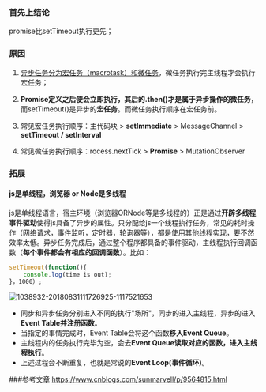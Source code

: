 ### 首先上结论

  promise比setTimeout执行更先；

### 原因

1. <u>异步任务分为宏任务（macrotask）和微任务</u>，微任务执行完主线程才会执行宏任务；

2. **Promise定义之后便会立即执行，其后的.then()才是属于异步操作的微任务**，而setTimeout()是异步的**宏任务**。而微任务执行顺序在宏任务前。
3. 常见宏任务执行顺序：主代码块 > **setImmediate** > MessageChannel > **setTimeout / setInterval**
4. 常见微任务执行顺序：rocess.nextTick > **Promise** > MutationObserver

### 拓展

#### js是单线程，浏览器 or Node是多线程 

​    js是单线程语言，宿主环境（浏览器ORNode等是多线程的）正是通过**开辟多线程事件驱动**使得js具备了异步的属性。
​    只分配给js一个线程执行任务，常见的耗时操作（网络请求，事件监听，定时器，轮询器等），都是使用其他线程实现，要不然效率太低。
​    异步任务完成后，通过整个程序都具备的事件驱动，主线程执行回调函数（**每个事件都会有相应的回调函数**）。比如：

```javascript
setTimeout(function(){
    console.log(time is out);
}，1000）;
```

![1038932-20180831111726925-1117521653](https://user-images.githubusercontent.com/61279134/146214157-93e75a3c-4f78-4b78-9d77-1bdbdcd21f3e.png)

- 同步和异步任务分别进入不同的执行"场所"，同步的进入主线程，异步的进入**Event Table并注册函数**。
- 当指定的事情完成时，Event Table会将这个函数**移入Event Queue**。
- 主线程内的任务执行完毕为空，会去**Event Queue读取对应的函数，进入主线程执行**。
- 上述过程会不断重复，也就是常说的**Event Loop(事件循环)**。

###参考文章
https://www.cnblogs.com/sunmarvell/p/9564815.html



